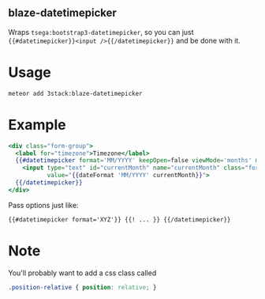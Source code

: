 blaze-datetimepicker
--------------------------

Wraps `tsega:bootstrap3-datetimepicker`, so you can just `{{#datetimepicker}}<input />{{/datetimepicker}}` and be done with it.

Usage
================

```
meteor add 3stack:blaze-datetimepicker
```

Example
================


```handlebars
<div class="form-group">
  <label for="timezone">Timezone</label>
  {{#datetimepicker format='MM/YYYY' keepOpen=false viewMode='months' maxDate=currentMonth}}
    <input type="text" id="currentMonth" name="currentMonth" class="form-control"
           value="{{dateFormat 'MM/YYYY' currentMonth}}">
  {{/datetimepicker}}
</div>
```

Pass options just like:

```
{{#datetimepicker format='XYZ'}} {{! ... }} {{/datetimepicker}}
```

Note
================

You'll probably want to add a css class called
```css
.position-relative { position: relative; }
```
